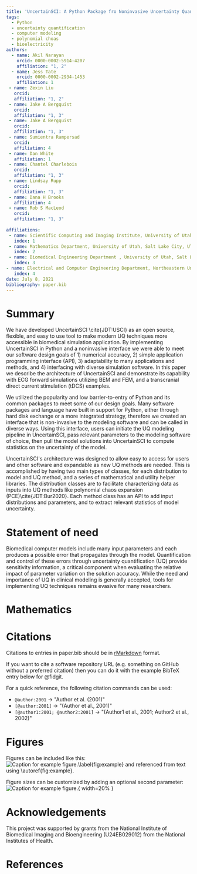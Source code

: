 ```yaml
---
title: 'UncertainSCI: A Python Package fro Noninvasive Uncertainty Quantification of Simulation Pipelines'
tags:
  - Python
  - uncertainty quantification
  - computer modeling
  - polynomial choas
  - bioelectricity
authors:
  - name: Akil Narayan
    orcid: 0000-0002-5914-4207
    affiliation: "1, 2"
  - name: Jess Tate
    orcid: 0000-0002-2934-1453
    affiliation: 1
 - name: Zexin Liu
   orcid: 
   affiliation: "1, 2"
 - name: Jake A Bergquist
   orcid: 
   affiliation: "1, 3" 
 - name: Jake A Bergquist
   orcid: 
   affiliation: "1, 3" 
 - name: Sumientra Rampersad
   orcid: 
   affiliation: 4
 - name: Dan White
   affiliation: 1
 - name: Chantel Charlebois
   orcid: 
   affiliation: "1, 3" 
 - name: Lindsay Rupp
   orcid: 
   affiliation: "1, 3" 
 - name: Dana H Brooks
   affiliation: 4
 - name: Rob S MacLeod
   orcid: 
   affiliation: "1, 3" 
       
affiliations:
 - name: Scientific Computing and Imaging Institute, University of Utah, Salt Lake City, UT, USA
   index: 1
 - name: Mathematics Department, University of Utah, Salt Lake City, UT, USA
   index: 2
 - name: Biomedical Engineering Department , University of Utah, Salt Lake City, UT, USA
   index: 3
- name: Electrical and Computer Engineering Department, Northeastern University, Boston, MA, USA
   index: 4
date: July 8, 2021
bibliography: paper.bib
---
```


# Summary

We have developed UncertainSCI \cite{JDT:USCI} as an open source, flexible,
and easy to use tool to make modern UQ techniques more accessible in
biomedical simulation application. By implementing UncertainSCI in Python
and a noninvasive interface we were able to meet our software design goals
of 1) numerical accuracy, 2) simple application programming interface
(API), 3) adaptability to many applications and methods, and 4) interfacing
with diverse simulation software. In this paper we describe the
architecture of UncertainSCI and demonstrate its capability with ECG forward simulations utilizing  BEM and FEM, and a transcranial direct current stimulation (tDCS) examples.  

We utilized the popularity and low barrier-to-entry of Python and its
common packages to meet some of our design goals. Many software packages
and language have built in support for Python, either through hard disk
exchange or a more integrated strategy, therefore we created an interface
that is non-invasive to the modeling software and can be called in diverse
ways. Using this interface, users can initiate the UQ modeling pipeline in
UncertainSCI, pass relevant parameters to the modeling software of choice,
then pull the model solutions into UncertainSCI to compute statistics on
the uncertainty of the model.

UncertainSCI's architecture was designed to allow easy to access for users
and other software and expandable as new UQ methods are needed. This is
accomplished by having two main types of classes, for each distribution to
model and UQ method, and a series of mathematical and utility helper
libraries. The distribution classes are to facilitate characterizing data
as inputs into UQ methods like polynomial chaos expansion
(PCE)\cite{JDT:Bur2020}. Each method class has an API to add input
distributions and parameters, and to extract relevant statistics of model
uncertainty.


# Statement of need

Biomedical computer models include many input parameters and each
produces a possible error that propagates through the model. Quantification
and control of these errors through uncertainty quantification (UQ) provide
sensitivity information, a critical component when evaluating the relative
impact of parameter variation on the solution accuracy. While the need and
importance of UQ in clinical modeling is generally accepted, tools for
implementing UQ techniques remains evasive for many researchers.


# Mathematics





# Citations

Citations to entries in paper.bib should be in
[rMarkdown](http://rmarkdown.rstudio.com/authoring_bibliographies_and_citations.html)
format.

If you want to cite a software repository URL (e.g. something on GitHub without a preferred
citation) then you can do it with the example BibTeX entry below for @fidgit.

For a quick reference, the following citation commands can be used:
- `@author:2001`  ->  "Author et al. (2001)"
- `[@author:2001]` -> "(Author et al., 2001)"
- `[@author1:2001; @author2:2001]` -> "(Author1 et al., 2001; Author2 et al., 2002)"

# Figures

Figures can be included like this:
![Caption for example figure.\label{fig:example}](figure.png)
and referenced from text using \autoref{fig:example}.

Figure sizes can be customized by adding an optional second parameter:
![Caption for example figure.](figure.png){ width=20% }

# Acknowledgements

This project was supported by grants from the National Institute of Biomedical Imaging and Bioengineering (U24EB029012) from the National Institutes of Health.

# References

